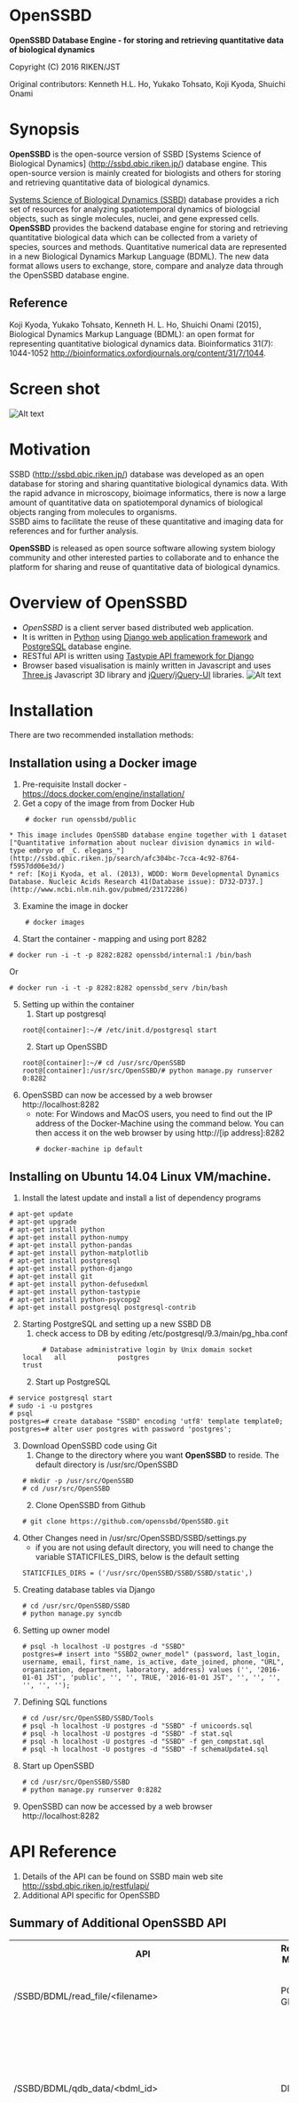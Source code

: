 # OpenSSBD

**OpenSSBD Database Engine - for storing and retrieving quantitative data of biological dynamics**

Copyright (C) 2016  RIKEN/JST

Original contributors: Kenneth H.L. Ho, Yukako Tohsato, Koji Kyoda, Shuichi Onami
    
# Synopsis

**OpenSSBD** is the open-source version of SSBD [Systems Science of Biological Dynamics] (http://ssbd.qbic.riken.jp/) database engine.
This open-source version is mainly created for biologists and others for storing and retrieving quantitative data of biological dynamics. 

[Systems Science of Biological Dynamics (SSBD)](http://ssbd.qbic.riken.jp/) database provides a rich set of resources for analyzing spatiotemporal dynamics of biologcial objects, 
such as single molecules, nuclei, and gene expressed cells. **OpenSSBD** provides the backend database engine for storing and retrieving quantitative biological data which can be collected from a variety of species, sources and methods. 
Quantitative numerical data are represented in a new Biological Dynamics Markup Language (BDML). The new data format allows users to exchange, store, compare and analyze data through the OpenSSBD database engine.

## Reference
Koji Kyoda, Yukako Tohsato, Kenneth H. L. Ho, Shuichi Onami (2015),
Biological Dynamics Markup Language (BDML): an open format for representing quantitative biological dynamics data. Bioinformatics 31(7): 1044-1052 
<http://bioinformatics.oxfordjournals.org/content/31/7/1044>.

# Screen shot
![Alt text](openssbd_screen.jpg?raw=true "OpenSSBD screenshot")

# Motivation

SSBD (http://ssbd.qbic.riken.jp/) database was developed as an open database for storing and sharing quantitative biological dynamics data. 
With the rapid advance in microscopy, bioimage informatics, there is now a large amount of quantitative data on spatiotemporal dynamics of biological objects ranging from molecules to organisms.  
SSBD aims to facilitate the reuse of these quantitative and imaging data for references and for further analysis.

**OpenSSBD** is released as open source software allowing system biology community and other interested parties to collaborate and to enhance the platform for sharing and reuse of quantitative data of biological dynamics.

# Overview of OpenSSBD
* *OpenSSBD* is a client server based distributed web application. 
* It is written in [Python](https://www.python.org/) using [Django web application framework](https://www.djangoproject.com/) and [PostgreSQL](http://www.postgresql.org/) database engine. 
* RESTful API is written using [Tastypie API framework for Django](https://django-tastypie.readthedocs.org/en/latest/)
* Browser based visualisation is mainly written in Javascript and uses [Three.js](http://threejs.org/) Javascript 3D library and [jQuery](https://jquery.com/)/[jQuery-UI](https://jqueryui.com/) libraries.
![Alt text](OpenSSBD.jpg?raw=true "Overview of OpenSSBD")

# Installation

There are two recommended installation methods:

## Installation using a Docker image
  1. Pre-requisite
     Install docker - https://docs.docker.com/engine/installation/
  2. Get a copy of the image from from Docker Hub 
```
    # docker run openssbd/public
```
    * This image includes OpenSSBD database engine together with 1 dataset ["Quantitative information about nuclear division dynamics in wild-type embryo of _C. elegans_"](http://ssbd.qbic.riken.jp/search/afc304bc-7cca-4c92-8764-f5957dd06e3d/)
    * ref: [Koji Kyoda, et al. (2013), WDDD: Worm Developmental Dynamics Database. Nucleic Acids Research 41(Database issue): D732-D737.](http://www.ncbi.nlm.nih.gov/pubmed/23172286)
     
  3. Examine the image in docker
```
    # docker images
```
  4. Start the container - mapping and using port 8282
```
# docker run -i -t -p 8282:8282 openssbd/internal:1 /bin/bash
```
Or
```
# docker run -i -t -p 8282:8282 openssbd_serv /bin/bash
```
  5. Setting up within the container
     1. Start up postgresql
       ```
       root@[container]:~/# /etc/init.d/postgresql start
       ```
     2. Start up OpenSSBD 
      ```
      root@[container]:~/# cd /usr/src/OpenSSBD
      root@[container]:/usr/src/OpenSSBD/# python manage.py runserver 0:8282
      ```
  6. OpenSSBD can now be accessed by a web browser http://localhost:8282
     * note: For Windows and MacOS users, you need to find out the IP address of the Docker-Machine using the command below.
     You can then access it on the web browser by using http://[ip address]:8282
       ```
       # docker-machine ip default
       ```

## Installing on Ubuntu 14.04 Linux VM/machine.
  1. Install the latest update and install a list of dependency programs
   ```
   # apt-get update
   # apt-get upgrade
   # apt-get install python
   # apt-get install python-numpy
   # apt-get install python-pandas
   # apt-get install python-matplotlib
   # apt-get install postgresql 
   # apt-get install python-django
   # apt-get install git 
   # apt-get install python-defusedxml
   # apt-get install python-tastypie
   # apt-get install python-psycopg2
   # apt-get install postgresql postgresql-contrib
   ```
  2. Starting PostgreSQL and setting up a new SSBD DB
     1. check access to DB by editing /etc/postgresql/9.3/main/pg_hba.conf
     ```
          # Database administrative login by Unix domain socket
     local   all             postgres                                trust
     ```
     2. Start up PostgreSQL
   ```
   # service postgresql start
   # sudo -i -u postgres
   # psql
   postgres=# create database "SSBD" encoding 'utf8' template template0;
   postgres=# alter user postgres with password 'postgres';
   ```
  3. Download OpenSSBD code using Git
     1. Change to the directory where you want **OpenSSBD** to reside. The default directory is /usr/src/OpenSSBD
     ```
     # mkdir -p /usr/src/OpenSSBD
     # cd /usr/src/OpenSSBD
     ```
     2. Clone OpenSSBD from Github
     ```
     # git clone https://github.com/openssbd/OpenSSBD.git
     ```
  4. Other Changes need in /usr/src/OpenSSBD/SSBD/settings.py
        * if you are not using default directory, you will need to change the variable STATICFILES_DIRS, below is the default setting
        ```
        STATICFILES_DIRS = ('/usr/src/OpenSSBD/SSBD/SSBD/static',)
        ```
  5. Creating database tables via Django
     ```
     # cd /usr/src/OpenSSBD/SSBD
     # python manage.py syncdb
     ```
  6. Setting up owner model
     ```
     # psql -h localhost -U postgres -d "SSBD"
     postgres=# insert into "SSBD2_owner_model" (password, last_login, username, email, first_name, is_active, date_joined, phone, "URL", organization, department, laboratory, address) values ('', '2016-01-01 JST', 'public', '', '', TRUE, '2016-01-01 JST', '', '', '', '', '', '');
     ```
  7. Defining SQL functions
     ```
     # cd /usr/src/OpenSSBD/SSBD/Tools
     # psql -h localhost -U postgres -d "SSBD" -f unicoords.sql 
     # psql -h localhost -U postgres -d "SSBD" -f stat.sql     
     # psql -h localhost -U postgres -d "SSBD" -f gen_compstat.sql
     # psql -h localhost -U postgres -d "SSBD" -f schemaUpdate4.sql 
     ```
  8. Start up OpenSSBD 
      ```
      # cd /usr/src/OpenSSBD/SSBD
      # python manage.py runserver 0:8282
      ```
  9. OpenSSBD can now be accessed by a web browser http://localhost:8282

# API Reference
1. Details of the API can be found on SSBD main web site <http://ssbd.qbic.riken.jp/restfulapi/>
2. Additional API specific for OpenSSBD

<h2 id="SummaryofAdditionalOpenSSBDAPI">Summary of Additional OpenSSBD API</h2>
<table class="wiki">
<tr><th> <strong>API</strong> </th><th> <strong>Request Method</strong> </th><th> <strong>Functions</strong> </th><th> <strong>Status</strong> 
</th></tr><tr><td style="text-align: left">/SSBD/BDML/read_file/&lt;filename&gt;   </td><td> POST or GET </td><td> Importing BDML file &lt;filename&gt; into OpenSSBD  </td><td> only support BDML v0.15 
</td></tr><tr><td style="text-align: left">/SSBD/BDML/qdb_data/&lt;bdml_id&gt;   </td><td> DELETE </td><td> Deleting dataset &lt;bdml_id&gt;  </td><td> when there is error in importing dataset, this API may not delete the incomplete dataset cleanly 
</td></tr><tr><td style="text-align: left">/SSBD/BDML/vertices/&lt;bdml_id&gt;/t/&lt;timepoint&gt;/etype/&lt;entity type&gt;   </td><td> GET   </td><td> Retrieving coordinates of &lt;bdml_id&gt; at &lt;timepoint&gt; with &lt;entity type&gt;  </td><td> 
</td></tr></table>

## read_file API
  * **Description** - Importing BDML files into OpenSSBD
  * Usage:
  ``` /SSBD/BDML/readfile/<filename>/ ```
    * where filename is the name of the BDML file
    * limit to importing BDML version 0.15 format
    * e.g.
    ```
    # curl -X POST http://localhost:8282/SSBD/BDML/read_file/wt_N2_030131_01.bdml0.15.xml/
    {"details": "bdml 563d487f-1676-4159-a3ab-c25c2e198f6c is saved in the database", "error": "none"}
    ```
    
## qdb_data API
  * **Description** - Deleting dataset in OpenSSBD
  * Usage:
  ``` /SSBD/BDML/qdb_data/<bdml_id>/ ```
    * it requires a DELETE http function
    * where bdml_id is the internal ID of the dataset
    * It may not cleanly delete data when there is importing error
    * e.g.
    ```
    # curl -X DELETE http://localhost:8282/SSBD/BDML/qdb_data/1/
    ```
    
## vertices API 
  * **Description** - Retrieving coordinates from OpenSSBD for displaying on a web browser
  * Usage:
  ``` /SSBD/BDML/vertices/<bdml_id>/t/<time pt>/etype/<entity type>/ ```
    * where bdml_id is the internal ID of the dataset
    * time pt is the data related to the specific time point
    * entity type is the type of entity which one wants to retrieve, point, sphere and line. Face is not supported yet.
    * e.g. retrieving BDML internal ID=1 at time point=10 and enitity type=line 
      ```
      http://localhost:8282/SSBD/BDML/vertices/1/t/10/etype/line/
      ```
    * It will always return in JSON format with a key _vertices_ and a list of coordinates with its component and entity ids
      ```
      { vertices : [entity_id, coordinates_id, x, y, z, t, ... ] }
      ```


# Importing BDML files into OpenSSBD
1. Create a directory in /tmp/bdml 
   ```
   # mkdir -p /tmp/bdml
   ```
2. Copy the bdml files to the /tmp/bdml directory, e.g. 
   ```
    # cp wt_N2_030131_01.bdml0.15.xml /tmp/bdml
    ```
3. Call read_file API, e.g. 
    ```
    # curl -X POST http://localhost:9292/SSBD/BDML/read_file/wt_N2_030131_01.bdml0.15.xml/
    {"details": "bdml 563d487f-1676-4159-a3ab-c25c2e198f6c is saved in the database", "error": "none"}
    ```
4. Find the bdml internal ID number using bdml API, e.g.  
   ```
   http://dhcp20-193.cdb.riken.jp:8282/SSBD/api/v1/bdml/?format=xml;bdml__bdml_ID__icontains=563;
   ```
   * Result:
   ```
<response>
<objects type="list">
<object>
<bdml_ID>563d487f-1676-4159-a3ab-c25c2e198f6c</bdml_ID>
<id type="integer">1</id>
<title>
BDML file for quantitative information about nuclear division dynamics of wild-type embryo
</title>
</object>
</objects>
<meta type="hash">
<next type="null"/>
<total_count type="integer">1</total_count>
<previous type="null"/>
<limit type="integer">20</limit>
<offset type="integer">0</offset>
</meta>
</response>
```
5. Update the root table via SQL function schemaupdate4 together with the internal ID number 
  * e.g.
```
psql -h localhost -U postgres -d "SSBD" -c "select schemaupdate4(1);"
NOTICE:  Inserted 1 into SSBD2_meta_data_model
NOTICE:  Inserted 1 into SSBD2_quant_data_model
NOTICE:  Inserted 1 into SSBD2_scaleunit_data_model
NOTICE:  Inserted 1 into SSBD2_bml_multipart_model
NOTICE:  Inserted 1 into SSBD2_root_data_model
 schemaupdate4 
---------------
             1
(1 row)
```
6. Update the unicoords table via SQL function unicoords - it fills in the entries by calculating all the coordinates in micrometers.
  * e.g.
```
# psql -h localhost -U postgres -d "SSBD" -c "select unicoords(1);"
NOTICE:  Starting to insert 1 into SSBD
NOTICE:  Inserted 1 into SSBD
 unicoords 
-----------
         1
(1 row)
```
7. Updating statistical table via function genstats
  * e.g.
```
# psql -h localhost -U postgres -d "SSBD" -c "select genstats(1);"
NOTICE:  Starting to insert stats 1 into SSBD
NOTICE:  Inserted stats 1 into SSBD
 genstats 
----------
        1
(1 row)
```

# Differences between OpenSSBD and SSBD
* Although [SSBD](http://ssbd.qbic.riken.jp) is currently running on [RHEL](https://www.redhat.com/en/technologies/linux-platforms/enterprise-linux) servers, OpenSSBD is built on top of [Ubuntu](http://www.ubuntu.com/) 14.04 Linux.
* It does not include OMERO image database. Users will need to install OMERO separately. (see https://www.openmicroscopy.org/site for more details)
* Functions are limited to
  * Importing BDML 0.15 files including data types for points, lines and spheres, but not face.
  * Importing BDML files does not support multi-part BDML files
  * Browser visualisation is limited to single time-point viewer as multiple time point viewer requires special manually tweeted optimizations
  * CSS style file is not included as it contains 3rd parties copyright material.
* read_file API is included in OpenSSBD for importing BDML files.  
  * It is not available to the public on SSBD. It is a privileged function to import BDML files into SSBD.

# Known issues
* Importing data is done manually through command line.
* There is only a limit basic function to delete a dataset and may need to manually remove entry from the SQL DB.
* Function to update a dataset is not provided. This is due to fact that any change to a BDML file would require creating a new unique BDML file with a unique BDML_ID. Instead there is a provision in SQL table to label a dataset status, e.g. available, error, etc.
* Although there is a provision in the root table to allow different meta information to be stored without re-importing the same dataset, data has to be updated manually.
* There is no automated function to input or update the location of the BDML files. Those data have to be input manually into the SQL tables.

# Contributors guide
* Please feel free to fork, enhance/modify OpenSSBD. We look forward to hearing from you and together we hope to share new ideas and collaborate in new projects using OpenSSBD.
* If you find any bugs, or questions, please submit and open an Issue. 

# Acknowledgment
This work has been partly supported by National Bioscience Database Center (NBDC) of Japan Science and Technology Agency (JST).

# License

Copyright (C) 2016  RIKEN/JST

GNU GENERAL PUBLIC LICENSE  Version 3 (GPLv3.0)

    This program is free software: you can redistribute it and/or modify
    it under the terms of the GNU General Public License as published by
    the Free Software Foundation, version 3 of the License.

    This program is distributed in the hope that it will be useful,
    but WITHOUT ANY WARRANTY; without even the implied warranty of
    MERCHANTABILITY or FITNESS FOR A PARTICULAR PURPOSE.  See the
    GNU General Public License for more details.

    You should have received a copy of the GNU General Public License
    along with this program.  If not, see <http://www.gnu.org/licenses/>
